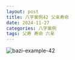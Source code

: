 ```yaml
---
layout: post
title: 八字案例42 父亲寿命
date: 2024-11-27
categories: 八字案例
tags: 父寿 寿命 六亲
---
```


![bazi-example-42](..\images\bazi-example-42.png)

